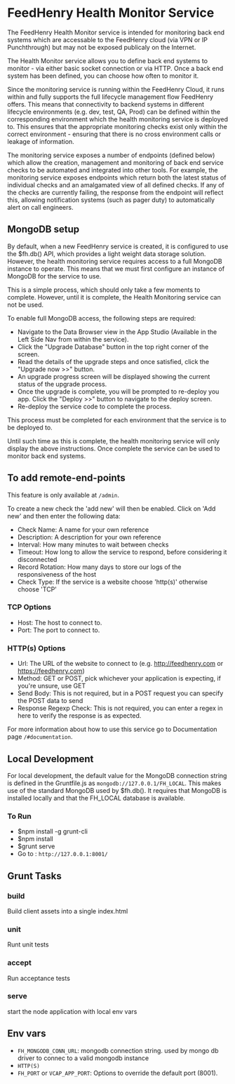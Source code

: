 # FeedHenry Health Monitor Service

The FeedHenry Health Monitor service is intended for monitoring back end systems which are accessable to the FeedHenry cloud (via VPN or IP Punchthrough) but may not be exposed publicaly on the Internet.

The Health Monitor service allows you to define back end systems to monitor - via either basic socket connection or via HTTP. Once a back end system has been defined, you can choose how often to monitor it.

Since the monitoring service is running within the FeedHenry Cloud, it runs within and fully supports the full lifecycle management flow FeedHenry offers. This means that connectivity to backend systems in different lifecycle environments (e.g. dev, test, QA, Prod) can be defined within the corresponding environment which the health monitoring service is deployed to. This ensures that the appropriate monitoring checks exist only within the correct environment - ensuring that there is no cross environment calls or leakage of information.

The monitoring service exposes a number of endpoints (defined below) which allow the creation, management and monitoring of back end service checks to be automated and integrated into other tools. For example, the monitoring service exposes endpoints which return both the latest status of individual checks and an amalgamated view of all defined checks. If any of the checks are currently failing, the response from the endpoint will reflect this, allowing notification systems (such as pager duty) to automatically alert on call engineers.

## MongoDB setup

By default, when a new FeedHenry service is created, it is configured to use the $fh.db() API, which provides a light weight data storage solution. However, the health monitoring service requires access to a full MongoDB instance to operate. This means that we must first configure an instance of MongoDB for the service to use.

This is a simple process, which should only take a few moments to complete. However, until it is complete, the Health Monitoring service can not be used.

To enable full MongoDB access, the following steps are required:

 * Navigate to the Data Browser view in the App Studio (Available in the Left Side Nav from within the service).
 * Click the "Upgrade Database" button in the top right corner of the screen.
 * Read the details of the upgrade steps and once satisfied, click the "Upgrade now >>" button.
 * An upgrade progress screen will be displayed showing the current status of the upgrade process.
 * Once the upgrade is complete, you will be prompted to re-deploy you app. Click the "Deploy >>" button to navigate to the deploy screen.
 * Re-deploy the service code to complete the process.

This process must be completed for each environment that the service is to be deployed to.

Until such time as this is complete, the health monitoring service will only display the above instructions. Once complete the service can be used to monitor back end systems.

## To add remote-end-points

This feature is only available at `/admin`.

To create a new check the 'add new' will then be enabled. Click on 'Add new' and then enter the following data:

* Check Name: A name for your own reference
* Description: A description for your own reference
* Interval: How many minutes to wait between checks
* Timeout: How long to allow the service to respond, before considering it disconnected
* Record Rotation: How many days to store our logs of the responsiveness of the host
* Check Type: If the service is a website choose 'http(s)' otherwise choose 'TCP'

### TCP Options

* Host: The host to connect to.
* Port: The port to connect to.

### HTTP(s) Options

* Url: The URL of the website to connect to (e.g. http://feedhenry.com or https://feedhenry.com)
* Method: GET or POST, pick whichever your application is expecting, if you're unsure, use GET
* Send Body: This is not required, but in a POST request you can specify the POST data to send
* Response Regexp Check: This is not required, you can enter a regex in here to verify the response is as expected.

For more information about how to use this service go to Documentation page `/#documentation`. 

## Local Development
For local development, the default value for the MongoDB connection string is defined in the Gruntfile.js as `mongodb://127.0.0.1/FH_LOCAL`. This makes use of the standard MongoDB used by $fh.db(). It requires that MongoDB is installed locally and that the FH_LOCAL database is available.

### To Run

* $npm install -g grunt-cli
* $npm install
* $grunt serve
* Go to : `http://127.0.0.1:8001/`

## Grunt Tasks 

### build 
Build client assets into a single index.html

### unit
Runt unit tests 

### accept 
Run acceptance tests 

### serve 
start the node application with local env vars 

## Env vars 

* `FH_MONGODB_CONN_URL`: mongodb connection string. used by mongo db driver to connec to a valid mongodb instance 
* `HTTP(S)`
* `FH_PORT` or `VCAP_APP_PORT`: Options to override the default port (8001).

